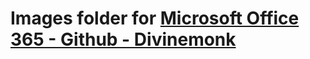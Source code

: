 # Images folder for [Microsoft Office 365 - Github - Divinemonk](https://github.com/Divinemonk/msoffice365)
